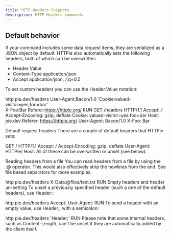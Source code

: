 ```yaml
---
title: HTTP Headers Snippets 
description: HTTP Headers commands
---
```


## Default behavior

If your command includes some data request items, they are serialized as a JSON object by default. HTTPie also automatically sets the following headers, both of which can be overwritten:

- Header	Value
- Content-Type	application/json
- Accept	application/json, */*;q=0.5


To set custom headers you can use the Header:Value notation:

http pie.dev/headers User-Agent:Bacon/1.0 'Cookie:valued-visitor=yes;foo=bar' \
    X-Foo:Bar Referer:https://httpie.org/
RUN
GET /headers HTTP/1.1
Accept: */*
Accept-Encoding: gzip, deflate
Cookie: valued-visitor=yes;foo=bar
Host: pie.dev
Referer: https://httpie.org/
User-Agent: Bacon/1.0
X-Foo: Bar

Default request headers
There are a couple of default headers that HTTPie sets:

GET / HTTP/1.1
Accept: */*
Accept-Encoding: gzip, deflate
User-Agent: HTTPie/<version>
Host: <taken-from-URL>
All of these can be overwritten or unset (see below).

Reading headers from a file
You can read headers from a file by using the :@ operator. This would also effectively strip the newlines from the end. See file based separators for more examples.

http pie.dev/headers X-Data:@files/text.txt
RUN
Empty headers and header un-setting
To unset a previously specified header (such a one of the default headers), use Header::

http pie.dev/headers Accept: User-Agent:
RUN
To send a header with an empty value, use Header;, with a semicolon:

http pie.dev/headers 'Header;'
RUN
Please note that some internal headers, such as Content-Length, can’t be unset if they are automatically added by the client itself.
